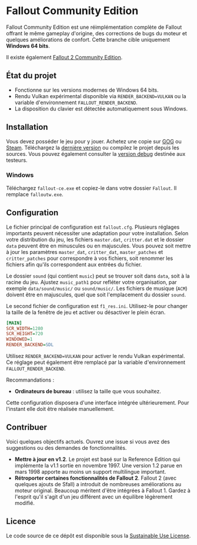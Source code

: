 # Fallout Community Edition

Fallout Community Edition est une réimplémentation complète de Fallout offrant le même gameplay d'origine, des corrections de bugs du moteur et quelques améliorations de confort. Cette branche cible uniquement **Windows 64 bits**.

Il existe également [Fallout 2 Community Edition](https://github.com/alexbatalov/fallout2-ce).

## État du projet
- Fonctionne sur les versions modernes de Windows 64 bits.
- Rendu Vulkan expérimental disponible via `RENDER_BACKEND=VULKAN` ou la variable d'environnement `FALLOUT_RENDER_BACKEND`.
- La disposition du clavier est détectée automatiquement sous Windows.

## Installation
Vous devez posséder le jeu pour y jouer. Achetez une copie sur [GOG](https://www.gog.com/game/fallout) ou [Steam](https://store.steampowered.com/app/38400). Téléchargez la [dernière version](https://github.com/alexbatalov/fallout1-ce/releases) ou compilez le projet depuis les sources. Vous pouvez également consulter la [version debug](https://github.com/alexbatalov/fallout1-ce/actions) destinée aux testeurs.

### Windows
Téléchargez `fallout-ce.exe` et copiez-le dans votre dossier `Fallout`. Il remplace `falloutw.exe`.

## Configuration
Le fichier principal de configuration est `fallout.cfg`. Plusieurs réglages importants peuvent nécessiter une adaptation pour votre installation. Selon votre distribution du jeu, les fichiers `master.dat`, `critter.dat` et le dossier `data` peuvent être en minuscules ou en majuscules. Vous pouvez soit mettre à jour les paramètres `master_dat`, `critter_dat`, `master_patches` et `critter_patches` pour correspondre à vos fichiers, soit renommer les fichiers afin qu'ils correspondent aux entrées du fichier.

Le dossier `sound` (qui contient `music`) peut se trouver soit dans `data`, soit à la racine du jeu. Ajustez `music_path1` pour refléter votre organisation, par exemple `data/sound/music/` ou `sound/music/`. Les fichiers de musique (`ACM`) doivent être en majuscules, quel que soit l'emplacement du dossier `sound`.

Le second fichier de configuration est `f1_res.ini`. Utilisez-le pour changer la taille de la fenêtre de jeu et activer ou désactiver le plein écran.

```ini
[MAIN]
SCR_WIDTH=1280
SCR_HEIGHT=720
WINDOWED=1
RENDER_BACKEND=SDL
```

Utilisez `RENDER_BACKEND=VULKAN` pour activer le rendu Vulkan expérimental. Ce réglage peut également être remplacé par la variable d'environnement `FALLOUT_RENDER_BACKEND`.

Recommandations :
- **Ordinateurs de bureau** : utilisez la taille que vous souhaitez.

Cette configuration disposera d'une interface intégrée ultérieurement. Pour l'instant elle doit être réalisée manuellement.

## Contribuer
Voici quelques objectifs actuels. Ouvrez une issue si vous avez des suggestions ou des demandes de fonctionnalités.
- **Mettre à jour en v1.2**. Le projet est basé sur la Reference Edition qui implémente la v1.1 sortie en novembre 1997. Une version 1.2 parue en mars 1998 apporte au moins un support multilingue important.
- **Rétroporter certaines fonctionnalités de Fallout 2**. Fallout 2 (avec quelques ajouts de Sfall) a introduit de nombreuses améliorations au moteur original. Beaucoup méritent d'être intégrées à Fallout 1. Gardez à l'esprit qu'il s'agit d'un jeu différent avec un équilibre légèrement modifié.

## Licence
Le code source de ce dépôt est disponible sous la [Sustainable Use License](LICENSE.md).
